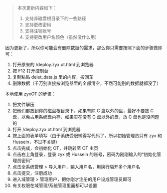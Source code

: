 > 本次更新内容如下：
> 
> 1. 支持非磁盘根目录下的一些路径
> 2. 支持更改密码
> 3. 支持注销账号
> 4. 支持更改用户名颜色（虽然没什么用）

因为更新了，所以你可能会有删除数据的需求，那么你只需要按照下面的步骤做即可：

1. 打开原来的 /deploy.zyx.ot.html 到浏览器
2. 按 F12 打开控制台
3. 复制粘贴 delet_data.js 里的内容，按回车
4. 删除数据（千万别直接按浏览器里的全部清空，不然可能别的数据就都没了）

本地使用 zyxOT 的步骤：

1. 把文件解压
2. 把他们都放到你的磁盘根目录下，如果有除 C 盘以外的盘，最好不要放 C 盘，以免占用系统盘内存，如果实在没有 C 盘以外的盘，放 C 盘也是没问题的
3. 打开 /deploy.zyx.ot.html 到浏览器
4. 按上面的表单填写（由于~~系统受限~~懒得写代码了，所以初始管理员只有 zyx 和 Hussein，不过不关键）
5. 点击完成，会初始化 OT，并跳转至 OT 主页
6. 点击右上角登录，登录 zyx 或 Hussein 的账号，密码为刚刚输入的“初始化管理员密码”
7. 点击全系统管理 > 导入用户，输入用户名，用换行隔开多个用户名
8. 点击提交，注册成功
9. 进入域管理 > 管理用户，把你刚才注册的用户设成管理员即可
10. 有关权限在域管理/系统管理里面都可以设置
